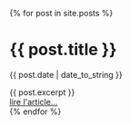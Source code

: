 ---
---

{% for post in site.posts %}
<div>

<div>
<h1>{{ post.title }}</h1>
<p><time>{{ post.date | date_to_string }}</time></p>
</div>

<div>
{{ post.excerpt }}
</div>

<div>
  <a href='{{ site.baseurl }}{{post.url}}'>lire l'article...</a>
</div>

</div>
{% endfor %}
